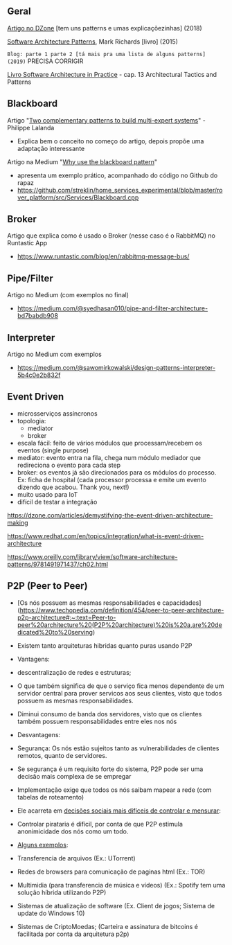 ## Geral

[Artigo no DZone](https://dzone.com/articles/software-architecture-the-5-patterns-you-need-to-k#:~:text=Layered%20Pattern,service%20to%20a%20higher%20layer) [tem uns patterns e umas explicaçõezinhas] (2018)

[Software Architecture Patterns](../material-base/software-architecture-patterns.pdf), Mark Richards [livro] (2015)

`Blog: parte 1 parte 2 [tá mais pra uma lista de alguns patterns] (2019)` PRECISA CORRIGIR

[Livro Software Architecture in Practice](../material-base/software-architecture-in-practice-3rd.pdf) - cap. 13 Architectural Tactics and Patterns

## Blackboard

Artigo "[Two complementary patterns to build multi-expert systems](./lalanda.pdf)" - Philippe Lalanda

  * Explica bem o conceito no começo do artigo, depois propõe uma adaptação interessante

Artigo na Medium "[Why use the blackboard pattern](https://medium.com/coinmonks/blackboard-pattern-ed3981551908)"

  * apresenta um exemplo prático, acompanhado do código no Github do rapaz
  * https://github.com/streklin/home_services_experimental/blob/master/rover_platform/src/Services/Blackboard.cpp

## Broker

Artigo que explica como é usado o Broker (nesse caso é o RabbitMQ) no Runtastic App
  * https://www.runtastic.com/blog/en/rabbitmq-message-bus/

## Pipe/Filter

Artigo no Medium (com exemplos no final)
  * https://medium.com/@syedhasan010/pipe-and-filter-architecture-bd7babdb908

## Interpreter

Artigo no Medium com exemplos
  * https://medium.com/@sawomirkowalski/design-patterns-interpreter-5b4c0e2b832f

## Event Driven

  * microsserviços assíncronos
  * topologia:
    * mediator
    * broker
  * escala fácil: feito de vários módulos que processam/recebem os eventos (single purpose)
  * mediator: evento entra na fila, chega num módulo mediador que redireciona o evento para cada step
  * broker: os eventos já são direcionados para os módulos do processo. Ex: ficha de hospital (cada processor processa e emite um evento dizendo que acabou. Thank you, next!)
  * muito usado para IoT
  * difícil de testar a integração

  https://dzone.com/articles/demystifying-the-event-driven-architecture-making
  
  https://www.redhat.com/en/topics/integration/what-is-event-driven-architecture
  
  https://www.oreilly.com/library/view/software-architecture-patterns/9781491971437/ch02.html

## P2P (Peer to Peer)

* [Os nós possuem as mesmas responsabilidades e capacidades] (https://www.techopedia.com/definition/454/peer-to-peer-architecture-p2p-architecture#:~:text=Peer-to-peer%20architecture%20(P2P%20architecture)%20is%20a,are%20dedicated%20to%20serving)

* Existem tanto arquiteturas hibridas quanto puras usando P2P

* Vantagens:
 * descentralização de redes e estruturas;
 * O que também significa de que o serviço fica menos dependente de um servidor central para prover servicos aos seus clientes, visto que todos possuem as mesmas responsabilidades.
 * Diminui consumo de banda dos servidores, visto que os clientes também possuem responsabilidades entre eles nos nós

* Desvantagens:
 * Segurança: Os nós estão sujeitos tanto as vulnerabilidades de clientes remotos, quanto de servidores. 
  * Se segurança é um requisito forte do sistema, P2P pode ser uma decisão mais complexa de se empregar
 * Implementação exige que todos os nós saibam mapear a rede (com tabelas de roteamento)
 * Ele acarreta em [decisões sociais mais difíceis de controlar e mensurar](https://en.wikipedia.org/wiki/Peer-to-peer#Social_implications):
  * Controlar pirataria é difícil, por conta de que P2P estimula anonimicidade dos nós como um todo.

* [Alguns exemplos](https://en.wikipedia.org/wiki/Peer-to-peer#Applications):
 * Transferencia de arquivos (Ex.: UTorrent)
 * Redes de browsers para comunicação de paginas html (Ex.: TOR)
 * Multimidia (para transferencia de música e vídeos) (Ex.: Spotify tem uma solução híbrida utilizando P2P)
 * Sistemas de atualização de software (Ex. Client de jogos; Sistema de update do Windows 10)
 * Sistemas de CriptoMoedas; (Carteira e assinatura de bitcoins é facilitada por conta da arquitetura p2p)
 
 
